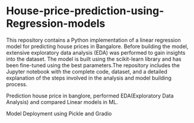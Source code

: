 # House-price-prediction-using-Regression-models
This repository contains a Python implementation of a linear regression model for predicting house prices in Bangalore. Before building the model, extensive exploratory data analysis (EDA) was performed to gain insights into the dataset. The model is built using the scikit-learn library and has been fine-tuned using the best parameters.The repository includes the Jupyter notebook with the complete code, dataset, and a detailed explanation of the steps involved in the analysis and model building process.

Prediction house price in banglore, performed EDA(Exploratory Data Analysis) and compared Linear models in ML.

Model Deployment using Pickle and Gradio 
